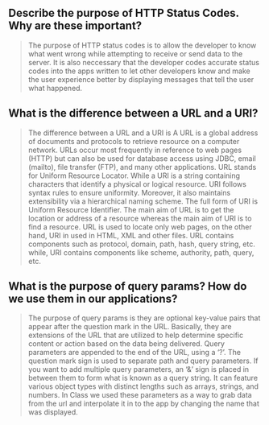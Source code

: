 ## Describe the purpose of HTTP Status Codes. Why are these important?
> The purpose of HTTP status codes is to allow the developer to know what went wrong while attempting to receive or send data to the server. It is also neccessary that the developer codes accurate status codes into the apps written to let other developers know and make the user experience better by displaying messages that tell the user what happened.

## What is the difference between a URL and a URI?
> The difference between a URL and a URI is A URL is a global address of documents and protocols to retrieve resource on a computer network. URLs occur most frequently in reference to web pages (HTTP) but can also be used for database access using JDBC, email (mailto), file transfer (FTP), and many other applications. URL stands for Uniform Resource Locator. While a URI is a string containing characters that identify a physical or logical resource. URI follows syntax rules to ensure uniformity. Moreover, it also maintains extensibility via a hierarchical naming scheme. The full form of URI is Uniform Resource Identifier. The main aim of URL is to get the location or address of a resource whereas the main aim of URI is to find a resource. URL is used to locate only web pages, on the other hand, URI in used in HTML, XML and other files. URL contains components such as protocol, domain, path, hash, query string, etc. while, URI contains components like scheme, authority, path, query, etc.

## What is the purpose of query params? How do we use them in our applications?
> The purpose of query params is they are optional key-value pairs that appear after the question mark in the URL. Basically, they are extensions of the URL that are utilized to help determine specific content or action based on the data being delivered. Query parameters are appended to the end of the URL, using a ‘?’. The question mark sign is used to separate path and query parameters. If you want to add multiple query parameters, an ‘&’ sign is placed in between them to form what is known as a query string. It can feature various object types with distinct lengths such as arrays, strings, and numbers. In Class we used these parameters as a way to grab data from the url and interpolate it in to the app by changing the name that was displayed.

